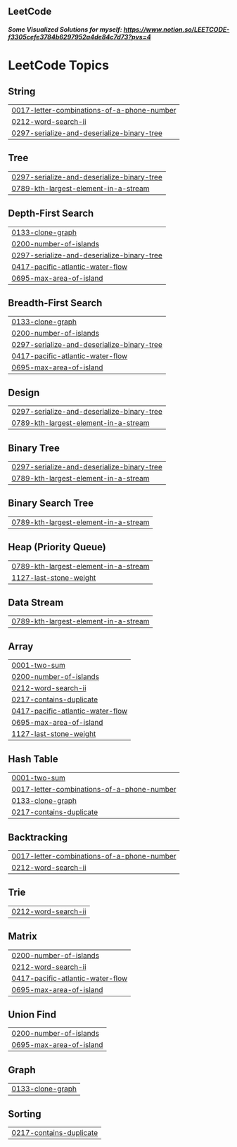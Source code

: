 ## LeetCode

##### Some Visualized Solutions for myself: https://www.notion.so/LEETCODE-f3305cefe3784b6297952a4de84c7d73?pvs=4

<!---LeetCode Topics Start-->
# LeetCode Topics
## String
|  |
| ------- |
| [0017-letter-combinations-of-a-phone-number](https://github.com/Yebon-Byun/LeetCode/tree/master/0017-letter-combinations-of-a-phone-number) |
| [0212-word-search-ii](https://github.com/Yebon-Byun/LeetCode/tree/master/0212-word-search-ii) |
| [0297-serialize-and-deserialize-binary-tree](https://github.com/Yebon-Byun/LeetCode/tree/master/0297-serialize-and-deserialize-binary-tree) |
## Tree
|  |
| ------- |
| [0297-serialize-and-deserialize-binary-tree](https://github.com/Yebon-Byun/LeetCode/tree/master/0297-serialize-and-deserialize-binary-tree) |
| [0789-kth-largest-element-in-a-stream](https://github.com/Yebon-Byun/LeetCode/tree/master/0789-kth-largest-element-in-a-stream) |
## Depth-First Search
|  |
| ------- |
| [0133-clone-graph](https://github.com/Yebon-Byun/LeetCode/tree/master/0133-clone-graph) |
| [0200-number-of-islands](https://github.com/Yebon-Byun/LeetCode/tree/master/0200-number-of-islands) |
| [0297-serialize-and-deserialize-binary-tree](https://github.com/Yebon-Byun/LeetCode/tree/master/0297-serialize-and-deserialize-binary-tree) |
| [0417-pacific-atlantic-water-flow](https://github.com/Yebon-Byun/LeetCode/tree/master/0417-pacific-atlantic-water-flow) |
| [0695-max-area-of-island](https://github.com/Yebon-Byun/LeetCode/tree/master/0695-max-area-of-island) |
## Breadth-First Search
|  |
| ------- |
| [0133-clone-graph](https://github.com/Yebon-Byun/LeetCode/tree/master/0133-clone-graph) |
| [0200-number-of-islands](https://github.com/Yebon-Byun/LeetCode/tree/master/0200-number-of-islands) |
| [0297-serialize-and-deserialize-binary-tree](https://github.com/Yebon-Byun/LeetCode/tree/master/0297-serialize-and-deserialize-binary-tree) |
| [0417-pacific-atlantic-water-flow](https://github.com/Yebon-Byun/LeetCode/tree/master/0417-pacific-atlantic-water-flow) |
| [0695-max-area-of-island](https://github.com/Yebon-Byun/LeetCode/tree/master/0695-max-area-of-island) |
## Design
|  |
| ------- |
| [0297-serialize-and-deserialize-binary-tree](https://github.com/Yebon-Byun/LeetCode/tree/master/0297-serialize-and-deserialize-binary-tree) |
| [0789-kth-largest-element-in-a-stream](https://github.com/Yebon-Byun/LeetCode/tree/master/0789-kth-largest-element-in-a-stream) |
## Binary Tree
|  |
| ------- |
| [0297-serialize-and-deserialize-binary-tree](https://github.com/Yebon-Byun/LeetCode/tree/master/0297-serialize-and-deserialize-binary-tree) |
| [0789-kth-largest-element-in-a-stream](https://github.com/Yebon-Byun/LeetCode/tree/master/0789-kth-largest-element-in-a-stream) |
## Binary Search Tree
|  |
| ------- |
| [0789-kth-largest-element-in-a-stream](https://github.com/Yebon-Byun/LeetCode/tree/master/0789-kth-largest-element-in-a-stream) |
## Heap (Priority Queue)
|  |
| ------- |
| [0789-kth-largest-element-in-a-stream](https://github.com/Yebon-Byun/LeetCode/tree/master/0789-kth-largest-element-in-a-stream) |
| [1127-last-stone-weight](https://github.com/Yebon-Byun/LeetCode/tree/master/1127-last-stone-weight) |
## Data Stream
|  |
| ------- |
| [0789-kth-largest-element-in-a-stream](https://github.com/Yebon-Byun/LeetCode/tree/master/0789-kth-largest-element-in-a-stream) |
## Array
|  |
| ------- |
| [0001-two-sum](https://github.com/Yebon-Byun/LeetCode/tree/master/0001-two-sum) |
| [0200-number-of-islands](https://github.com/Yebon-Byun/LeetCode/tree/master/0200-number-of-islands) |
| [0212-word-search-ii](https://github.com/Yebon-Byun/LeetCode/tree/master/0212-word-search-ii) |
| [0217-contains-duplicate](https://github.com/Yebon-Byun/LeetCode/tree/master/0217-contains-duplicate) |
| [0417-pacific-atlantic-water-flow](https://github.com/Yebon-Byun/LeetCode/tree/master/0417-pacific-atlantic-water-flow) |
| [0695-max-area-of-island](https://github.com/Yebon-Byun/LeetCode/tree/master/0695-max-area-of-island) |
| [1127-last-stone-weight](https://github.com/Yebon-Byun/LeetCode/tree/master/1127-last-stone-weight) |
## Hash Table
|  |
| ------- |
| [0001-two-sum](https://github.com/Yebon-Byun/LeetCode/tree/master/0001-two-sum) |
| [0017-letter-combinations-of-a-phone-number](https://github.com/Yebon-Byun/LeetCode/tree/master/0017-letter-combinations-of-a-phone-number) |
| [0133-clone-graph](https://github.com/Yebon-Byun/LeetCode/tree/master/0133-clone-graph) |
| [0217-contains-duplicate](https://github.com/Yebon-Byun/LeetCode/tree/master/0217-contains-duplicate) |
## Backtracking
|  |
| ------- |
| [0017-letter-combinations-of-a-phone-number](https://github.com/Yebon-Byun/LeetCode/tree/master/0017-letter-combinations-of-a-phone-number) |
| [0212-word-search-ii](https://github.com/Yebon-Byun/LeetCode/tree/master/0212-word-search-ii) |
## Trie
|  |
| ------- |
| [0212-word-search-ii](https://github.com/Yebon-Byun/LeetCode/tree/master/0212-word-search-ii) |
## Matrix
|  |
| ------- |
| [0200-number-of-islands](https://github.com/Yebon-Byun/LeetCode/tree/master/0200-number-of-islands) |
| [0212-word-search-ii](https://github.com/Yebon-Byun/LeetCode/tree/master/0212-word-search-ii) |
| [0417-pacific-atlantic-water-flow](https://github.com/Yebon-Byun/LeetCode/tree/master/0417-pacific-atlantic-water-flow) |
| [0695-max-area-of-island](https://github.com/Yebon-Byun/LeetCode/tree/master/0695-max-area-of-island) |
## Union Find
|  |
| ------- |
| [0200-number-of-islands](https://github.com/Yebon-Byun/LeetCode/tree/master/0200-number-of-islands) |
| [0695-max-area-of-island](https://github.com/Yebon-Byun/LeetCode/tree/master/0695-max-area-of-island) |
## Graph
|  |
| ------- |
| [0133-clone-graph](https://github.com/Yebon-Byun/LeetCode/tree/master/0133-clone-graph) |
## Sorting
|  |
| ------- |
| [0217-contains-duplicate](https://github.com/Yebon-Byun/LeetCode/tree/master/0217-contains-duplicate) |
<!---LeetCode Topics End-->